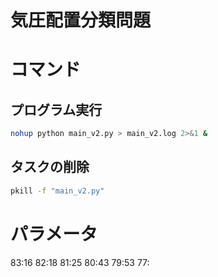 # 気圧配置分類問題

# コマンド

## プログラム実行

```bash
nohup python main_v2.py > main_v2.log 2>&1 &
```

## タスクの削除

```bash
pkill -f "main_v2.py"
```

# パラメータ

83:16
82:18
81:25
80:43
79:53
77:
